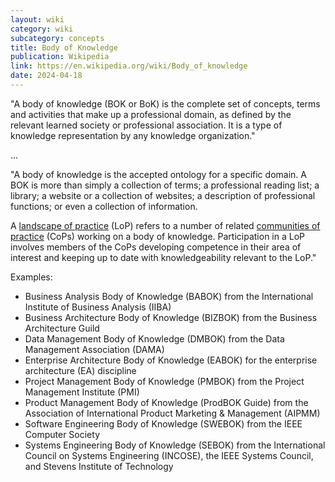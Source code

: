 ```yaml
---
layout: wiki
category: wiki
subcategory: concepts
title: Body of Knowledge
publication: Wikipedia
link: https://en.wikipedia.org/wiki/Body_of_knowledge
date: 2024-04-18
---
```


"A body of knowledge (BOK or BoK) is the complete set of concepts, terms and activities that make up a professional domain, as defined by the relevant learned society or professional association. It is a type of knowledge representation by any knowledge organization."

...

"A body of knowledge is the accepted ontology for a specific domain. A BOK is more than simply a collection of terms; a professional reading list; a library; a website or a collection of websites; a description of professional functions; or even a collection of information.

A [landscape of practice](/landscape-of-practice/) (LoP) refers to a number of related [communities of practice](/community-of-practice/) (CoPs) working on a body of knowledge. Participation in a LoP involves members of the CoPs developing competence in their area of interest and keeping up to date with knowledgeability relevant to the LoP."

Examples:

* Business Analysis Body of Knowledge (BABOK) from the International Institute of Business Analysis (IIBA)
* Business Architecture Body of Knowledge (BIZBOK) from the Business Architecture Guild
* Data Management Body of Knowledge (DMBOK) from the Data Management Association (DAMA)
* Enterprise Architecture Body of Knowledge (EABOK) for the enterprise architecture (EA) discipline
* Project Management Body of Knowledge (PMBOK) from the Project Management Institute (PMI)
* Product Management Body of Knowledge (ProdBOK Guide) from the Association of International Product Marketing & Management (AIPMM)
* Software Engineering Body of Knowledge (SWEBOK) from the IEEE Computer Society
* Systems Engineering Body of Knowledge (SEBOK) from the International Council on Systems Engineering (INCOSE), the IEEE Systems Council, and Stevens Institute of Technology
